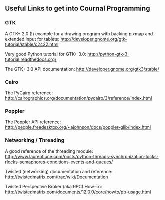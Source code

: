 ## Useful Links to get into Cournal Programming ##

### GTK ###

A GTK+ 2.0 (!) example for a drawing program with backing pixmap and extended
input for tablets:
<http://developer.gnome.org/gtk-tutorial/stable/c2422.html>

Very good Python tutorial for GTK+ 3.0:
<http://python-gtk-3-tutorial.readthedocs.org/>

The GTK+ 3.0 API documentation:
<http://developer.gnome.org/gtk3/stable/>


### Cairo ###

The PyCairo reference: <http://cairographics.org/documentation/pycairo/3/reference/index.html>


### Poppler ###

The Poppler API reference:
<http://people.freedesktop.org/~ajohnson/docs/poppler-glib/index.html>


### Networking / Threading ###

A good reference of the threading module:
<http://www.laurentluce.com/posts/python-threads-synchronization-locks-rlocks-semaphores-conditions-events-and-queues/>

Twisted (networking) documentation and reference:
<http://twistedmatrix.com/trac/wiki/Documentation>

Twisted Perspective Broker (aka RPC) How-To:
<http://twistedmatrix.com/documents/12.0.0/core/howto/pb-usage.html>

